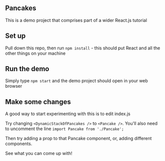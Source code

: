 ## Pancakes

This is a demo project that comprises part of a wider React.js tutorial

## Set up

Pull down this repo, then run `npm install` - this should put React and all the other things on your machine

## Run the demo

Simply type `npm start` and the demo project should open in your web browser

## Make some changes

A good way to start experimenting with this is to edit index.js

Try changing `<DynamicStackOfPancakes />` to `<Pancake />`.
You'll also need to uncomment the line `import Pancake from './Pancake';`

Then try adding a prop to that Pancake component, or, adding different components.

See what you can come up with!

